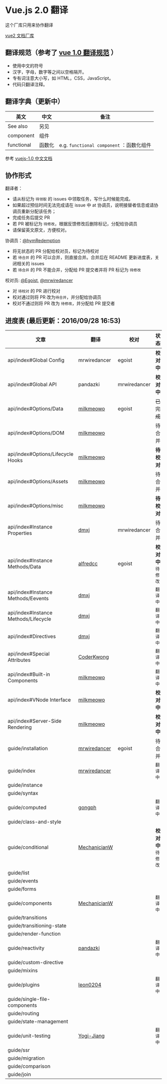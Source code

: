 # Vue.js 2.0 翻译

这个厂库只用来协作翻译

[vue2 文档厂库](https://github.com/hayeah/vuejs.org)

## 翻译规范（参考了 [vue 1.0 翻译规范](https://github.com/vuejs/cn.vuejs.org/blob/lang-zh/CONTRIBUTING.md#翻译) ）

* 使用中文的符号
* 汉字，字母，数字等之间以空格隔开。
* 专有词注意大小写，如 HTML，CSS，JavaScript。
* 代码只翻译注释。

## 翻译字典（更新中）

英文 | 中文 | 备注 |
---- | ---- | ---- |
See also | 另见
component | 组件
functional | 函数化| e.g. `functional component` ：函数化组件


参考 [vuejs-1.0 中文文档](http://cn.vuejs.org/)

## 协作形式

翻译者：

* 请从标记为 `待领取` 的 issues 中领取任务，写什么时候能完成。
* 如果超过预估时间无法完成请在 issue 中 at 协调员，说明接替者信息或请协调员重新分配该任务；
* 完成任务后提交 PR
* 若 PR 被标记为 `待修改`，根据反馈修改后删除标记，分配给协调员
* 请保留英文原文，方便校对。

协调员：[@hymRedemption](https://github.com/hymRedemption)

* 将无状态的 PR 分配给校对员，标记为待校对
* 若 `待合并` 的 PR 可以合并，则直接合并。合并后在 README 更新进度表，关闭相关的 issues
* 若 `待合并` 的 PR 不能合并，分配给 PR 提交者并将 PR 标记为 `待修改`

校对员: [@Egoist](https://github.com/egoist), [@mrwiredancer](https://github.com/Mr-Wiredancer)

* 对 `待校对` 的 PR 进行校对
* 校对通过则将 PR 改为`待合并`，并分配给协调员
* 校对不通过则将 PR 改为 `待修改`，并分配给 PR 提交者

## 进度表 (最后更新：2016/09/28 16:53)

文章 | 翻译 | 校对 | 状态 |
---- | ---- | ---- | ---- |
api/index#Global Config | mrwiredancer | egoist | **校对中**
api/index#Global API | pandazki |mrwiredancer | **校对中**
api/index#Options/Data |[milkmeowo](https://github.com/milkmeowo)| egoist| ~~已完成~~
api/index#Options/DOM |[milkmeowo](https://github.com/milkmeowo)| | 待合并
api/index#Options/Lifecycle Hooks |[milkmeowo](https://github.com/milkmeowo)| | **待校对**
api/index#Options/Assets|[milkmeowo](https://github.com/milkmeowo)| |  待合并
api/index#Options/misc |[milkmeowo](https://github.com/milkmeowo)| | **待校对**
api/index#Instance Properties | [dmxj](https://github.com/dmxj) |mrwiredancer| 待合并
api/index#Instance Methods/Data | [alfredcc](https://github.com/alfredcc) |egoist| **校对中** `待修改`
api/index#Instance Methods/Eevents |[dmxj](https://github.com/dmxj)| |`翻译中`
api/index#Instance Methods/Lifecycle |[dmxj](https://github.com/dmxj)| | `翻译中`
api/index#Directives |[dmxj](https://github.com/dmxj)| |`翻译中`
api/index#Special Attributes |[CoderKwong](https://github.com/CoderKwong)| | `翻译中`
api/index#Built-in Components |[milkmeowo](https://github.com/milkmeowo)| | `翻译中`
api/index#VNode Interface |[milkmeowo](https://github.com/milkmeowo)| | **校对中**
api/index#Server-Side Rendering |[milkmeowo](https://github.com/milkmeowo)| | **校对中**
guide/installation |  [mrwiredancer](https://github.com/Mr-Wiredancer) | egoist | 待合并
guide/index | [mrwiredancer](https://github.com/Mr-Wiredancer) | | `翻译中`
guide/instance |
guide/syntax |
guide/computed |[gongph](https://github.com/gongph) | | `翻译中`
guide/class-and-style |
guide/conditional |[MechanicianW](https://github.com/MechanicianW) | | **校对中** `待修改`
guide/list |
guide/events |
guide/forms |
guide/components |[MechanicianW](https://github.com/MechanicianW) | | `翻译中`
guide/transitions |
guide/transitioning-state |
guide/render-function |
guide/reactivity |[pandazki](https://github.com/pandazki) | | `翻译中`
guide/custom-directive |
guide/mixins |
guide/plugins |[leon0204](https://github.com/leon0204) | | `翻译中`
guide/single-file-components |
guide/routing |
guide/state-management |
guide/unit-testing |[Yogi-Jiang](https://github.com/Yogi-Jiang) | | `翻译中`
guide/ssr |
guide/migration |
guide/comparison |
guide/join |
